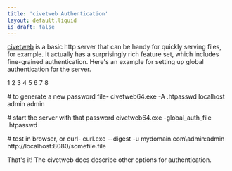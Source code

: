 ```yaml
---
title: 'civetweb Authentication'
layout: default.liquid
is_draft: false
---
```


[civetweb](https://github.com/civetweb/civetweb) is a basic http server that can be handy for quickly serving files, for example. It actually has a surprisingly rich feature set, which includes fine-grained authentication. Here's an example for setting up global authentication for the server.


1
2
3
4
5
6
7
8

\# to generate a new password file-
civetweb64.exe -A .htpasswd localhost admin admin

\# start the server with that password
civetweb64.exe -global\_auth\_file .htpasswd

\# test in browser, or curl-
curl.exe --digest -u mydomain.com\\admin:admin http://localhost:8080/somefile.file


That's it! The civetweb docs describe other options for authentication.